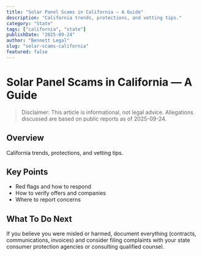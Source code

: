 ```yaml
---
title: "Solar Panel Scams in California — A Guide"
description: "California trends, protections, and vetting tips."
category: "State"
tags: ["california", "state"]
publishDate: "2025-09-24"
author: "Bennett Legal"
slug: "solar-scams-california"
featured: false
---
```


# Solar Panel Scams in California — A Guide

> Disclaimer: This article is informational, not legal advice. Allegations discussed are based on public reports as of 2025-09-24.

## Overview
California trends, protections, and vetting tips.

## Key Points
- Red flags and how to respond
- How to verify offers and companies
- Where to report concerns

## What To Do Next
If you believe you were misled or harmed, document everything (contracts, communications, invoices) and consider filing complaints with your state consumer protection agencies or consulting qualified counsel.
